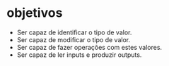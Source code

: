 # objetivos

- Ser capaz de identificar o tipo de valor.
- Ser capaz de modificar o tipo de valor.
- Ser capaz de fazer operações com estes valores.
- Ser capaz de ler inputs e produzir outputs.
